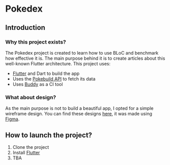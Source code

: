 # Pokedex

## Introduction

### Why this project exists?

The Pokedex project is created to learn how to use BLoC and benchmark how effective it is. The main purpose behind it is to create articles about this well-known Flutter architecture. This project uses:

* [Flutter](https://flutter.dev/) and Dart to build the app
* Uses the [Pokebuild API](https://pokebuildapi.fr/api/v1) to fetch its data
* Uses [Buddy](https://buddy.works/) as a CI tool

### What about design?

As the main purpose is not to build a beautiful app, I opted for a simple wireframe design. You can find these designs [here](https://www.figma.com/file/2cw87gTgj2aEs9T8ofL1XW/Pokemon-BLoC?node-id=0%3A1&t=7SfsFr8on4V9GeNx-1), it was made using [Figma](https://www.figma.com/). 

## How to launch the project?

1. Clone the project
2. Install [Flutter](https://docs.flutter.dev/get-started/install)
3. TBA
